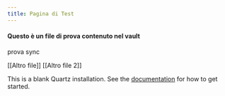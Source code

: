 ```yaml
---
title: Pagina di Test
---
```


#### Questo è un file di prova contenuto nel vault

prova sync

[[Altro file]]
[[Altro file 2]]

This is a blank Quartz installation.
See the [documentation](https://quartz.jzhao.xyz) for how to get started.
